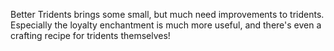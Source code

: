 Better Tridents brings some small, but much need improvements to tridents. Especially the loyalty enchantment is much more useful, and there's even a crafting recipe for tridents themselves!
